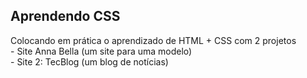 ## Aprendendo CSS
<p>
  Colocando em prática o aprendizado de HTML + CSS com 2 projetos <br>
  - Site Anna Bella (um site para uma modelo) <br>
  - Site 2: TecBlog (um blog de notícias)
</p>
